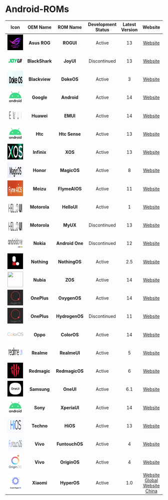 # Android-ROMs

|                          Icon                           |    OEM Name    |    ROM Name     | Development Status | Latest Version |                                           Website                                            |
| :-----------------------------------------------------: | :------------: | :-------------: | :----------------: | :------------: | :------------------------------------------------------------------------------------------: |
|   <img src="Icons/ROGUI.png" width="50" height="50">    |  **Asus ROG**  |    **ROGUI**    |       Active       |       13       |                        [Website](https://www.asus.com/in/content/ui/)                        |
|   <img src="Icons/JoyUI.png" width="50" height="50">    | **BlackShark** |    **JoyUI**    |    Discontinued    |       13       |                                         [Website]()                                          |
|   <img src="Icons/DokeOS.png" width="50" height="50">   | **Blackview**  |   **DokeOS**    |       Active       |       3        |                          [Website](https://promo.blackview.hk/os3/)                          |
|  <img src="Icons/Android.png" width="50" height="50">   |   **Google**   |   **Android**   |       Active       |       14       |                  [Website](https://www.android.com/intl/en_in/android-14/)                   |
|    <img src="Icons/EMUI.png" width="50" height="50">    |   **Huawei**   |    **EMUI**     |       Active       |       14       |                      [Website](https://consumer.huawei.com/en/emui-13/)                      |
|  <img src="Icons/Android.png" width="50" height="50">   |    **Htc**     |  **Htc Sense**  |       Active       |       13       |                  [Website](https://www.android.com/intl/en_in/android-14/)                   |
|    <img src="Icons/XOS.png" width="50" height="50">     |  **Infinix**   |     **XOS**     |       Active       |       13       |                        [Website](https://www.infinixmobiles.in/xos/)                         |
|  <img src="Icons/MagicOS.png" width="50" height="50">   |   **Honor**    |   **MagicOS**   |       Active       |       8        |                        [Website](https://www.honor.com/in/magic-os/)                         |
| <img src="Icons/FlymeAIOS.png" width="50" height="50">  |   **Meizu**    |  **FlymeAIOS**  |       Active       |       11       |                            [Website](https://www.flyme.com/aios)                             |
|  <img src="Icons/HelloUI.png" width="50" height="50">   |  **Motorola**  |   **HelloUI**   |       Active       |       1        |                          [Website](https://www.motorola.in/my-ux/p)                          |
|  <img src="Icons/HelloUI.png" width="50" height="50">   |  **Motorola**  |    **MyUX**     |    Discontinued    |       13       |                          [Website](https://www.motorola.in/my-ux/p)                          |
| <img src="Icons/AndroidOne.png" width="50" height="50"> |   **Nokia**    | **Android One** |    Discontinued    |       12       |                           [Website](https://www.android.com/one/)                            |
| <img src="Icons/NothingOS.png" width="50" height="50">  |  **Nothing**   |  **NothingOS**  |       Active       |      2.5       |                                         [Website]()                                          |
|    <img src="Icons/ZOS.png" width="50" height="50">     |   **Nubia**    |     **ZOS**     |       Active       |       14       |                                         [Website]()                                          |
|  <img src="Icons/OxygenOS.png" width="50" height="50">  |  **OnePlus**   |  **OxygenOS**   |       Active       |       14       |                         [Website](https://www.oneplus.in/oxygenos14)                         |
|  <img src="Icons/OxygenOS.png" width="50" height="50">  |  **OnePlus**   | **HydrogenOS**  |    Discontinued    |       11       |                       [Website](https://www.oneplus.com/cn/hydrogenos)                       |
|  <img src="Icons/ColorOS.png" width="50" height="50">   |    **Oppo**    |   **ColorOS**   |       Active       |       14       |                        [Website](https://www.oppo.com/en/coloros14/)                         |
|  <img src="Icons/RealmeUI.png" width="50" height="50">  |   **Realme**   |  **RealmeUI**   |       Active       |       5        |                       [Website](https://www.realme.com/in/realme-ui-5)                       |
| <img src="Icons/RedmagicOS.png" width="50" height="50"> |  **Redmagic**  | **RedmagicOS**  |       Active       |       6        |                                         [Website]()                                          |
|   <img src="Icons/OneUI.png" width="50" height="50">    |  **Samsung**   |    **OneUI**    |       Active       |      6.1       |                        [Website](https://www.samsung.com/in/one-ui/)                         |
|  <img src="Icons/Android.png" width="50" height="50">   |    **Sony**    |  **XperiaUI**   |       Active       |       14       |                  [Website](https://www.android.com/intl/en_in/android-14/)                   |
|    <img src="Icons/HiOS.png" width="50" height="50">    |   **Techno**   |    **HiOS**     |       Active       |       13       |                     [Website](https://www.tecno-mobile.com/hios-detail/)                     |
| <img src="Icons/FuntouchOS.png" width="50" height="50"> |    **Vivo**    | **FuntouchOS**  |       Active       |       4        |                         [Website](https://www.vivo.com/in/funtouch)                          |
|  <img src="Icons/OriginOS.png" width="50" height="50">  |    **Vivo**    |  **OriginOS**   |       Active       |       4        |                         [Website](https://www.vivo.com.cn/originos)                          |
|  <img src="Icons/HyperOS.png" width="50" height="50">   |   **Xiaomi**   |   **HyperOS**   |       Active       |      1.0       | [Website Global](https://www.mi.com/global/hyperos) [Website China](https://hyperos.mi.com/) |

